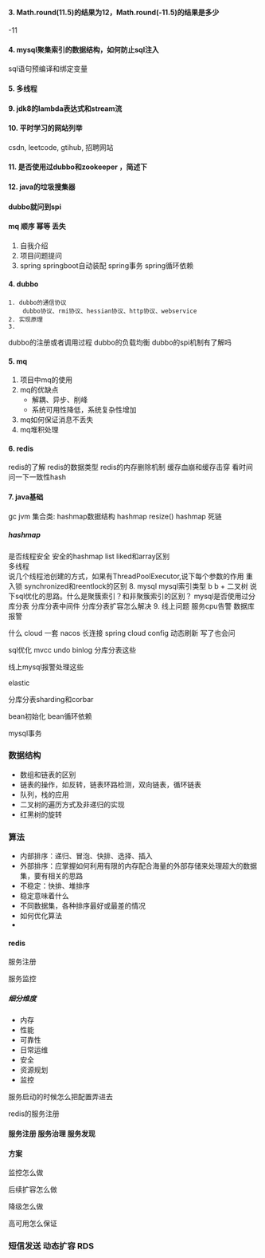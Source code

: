 

#### 3. Math.round(11.5)的结果为12，Math.round(-11.5)的结果是多少
-11
#### 4. mysql聚集索引的数据结构，如何防止sql注入
sql语句预编译和绑定变量
#### 5. 多线程


#### 9. jdk8的lambda表达式和stream流
#### 10. 平时学习的网站列举
csdn, leetcode, gtihub, 招聘网站
#### 11. 是否使用过dubbo和zookeeper ，简述下
#### 12. java的垃圾搜集器




#### dubbo就问到spi
#### mq 顺序 幂等 丢失 


1. 自我介绍
2. 项目问题提问
3. spring
springboot自动装配 
spring事务
spring循环依赖
#### 4. dubbo
    1. dubbo的通信协议
        dubbo协议、rmi协议、hessian协议、http协议、webservice
    2. 实现原理
    3. 
dubbo的注册或者调用过程
dubbo的负载均衡
dubbo的spi机制有了解吗
#### 5. mq
1. 项目中mq的使用
2. mq的优缺点
    - 解耦、异步、削峰
    - 系统可用性降低，系统复杂性增加
3. mq如何保证消息不丢失
 4. mq堆积处理
#### 6. redis
redis的了解
redis的数据类型
redis的内存删除机制
缓存血崩和缓存击穿
看时间问一下一致性hash
#### 7. java基础
gc
jvm
集合类:
hashmap数据结构
hashmap resize()
hashmap 死链

##### hashmap 
是否线程安全
安全的hashmap
list
liked和array区别  
多线程  
说几个线程池创建的方式，如果有ThreadPoolExecutor,说下每个参数的作用
重入锁
synchronized和reentlock的区别
8. mysql
mysql索引类型
b b + 二叉树
说下sql优化的思路。什么是聚簇索引？和非聚簇索引的区别？
mysql是否使用过分库分表
分库分表中间件
分库分表扩容怎么解决
9. 线上问题
服务cpu告警
数据库报警

什么 cloud 一套 nacos 长连接  spring cloud config 动态刷新 写了也会问

sql优化 mvcc undo binlog 分库分表这些

线上mysql报警处理这些

elastic

分库分表sharding和corbar

bean初始化 bean循环依赖

mysql事务

### 数据结构
- 数组和链表的区别
- 链表的操作，如反转，链表环路检测，双向链表，循环链表
- 队列，栈的应用
- 二叉树的遍历方式及非递归的实现
- 红黑树的旋转

### 算法

- 内部排序：递归、冒泡、快排、选择、插入
- 外部排序：应掌握如何利用有限的内存配合海量的外部存储来处理超大的数据集，要有相关的思路
- 不稳定：快排、堆排序 
- 稳定意味着什么
- 不同数据集，各种排序最好或最差的情况
- 如何优化算法
- 

#### redis
服务注册

服务监控

##### 细分维度

- 内存
- 性能
- 可靠性
- 日常运维
- 安全
- 资源规划
- 监控

服务启动的时候怎么把配置弄进去

redis的服务注册



#### 服务注册 服务治理 服务发现


#### 方案
监控怎么做

后续扩容怎么做

降级怎么做

高可用怎么保证


### 短信发送 动态扩容 RDS

